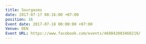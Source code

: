 ```yaml
---
title: Sourgasms
date: 2017-07-17 08:16:00 +07:00
position: 16
Event date: 2017-07-18 00:00:00 +07:00
Venue: DEN
Event URL: https://www.facebook.com/events/468842083468219/
---
```


